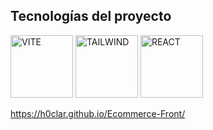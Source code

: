 ## Tecnologías del proyecto

<img src="https://github.com/H0clar/Ecommerce-Front/assets/118459488/623549d1-4863-4f2b-bd1a-faecd1bd4d8d" alt="VITE" width="100" height="100">
<img src="https://github.com/H0clar/Ecommerce-Front/assets/118459488/d58c1b99-56ff-4aee-98f2-42674765ed80" alt="TAILWIND" width="100" height="100">
<img src="https://github.com/H0clar/Ecommerce-Front/assets/118459488/ead74b13-48c8-409b-a541-ef947a11c0c7" alt="REACT" width="100" height="100">





https://h0clar.github.io/Ecommerce-Front/
